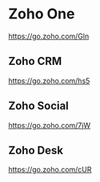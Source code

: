 # Zoho One 
https://go.zoho.com/Gln

## Zoho CRM 

https://go.zoho.com/hs5

## Zoho Social  

https://go.zoho.com/7jW

## Zoho Desk 

https://go.zoho.com/cUR
